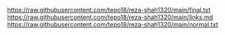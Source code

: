 
https://raw.githubusercontent.com/tepo18/reza-shah1320/main/final.txt
https://raw.githubusercontent.com/tepo18/reza-shah1320/main/links.md
https://raw.githubusercontent.com/tepo18/reza-shah1320/main/normal.txt
